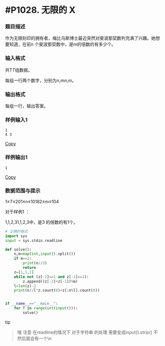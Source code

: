 # #P1028. 无限的 X

### 题目描述

作为无限刻印的拥有者，梅比乌斯博士最近突然对斐波那契数列充满了兴趣。她想要知道，在前n 个斐波那契数中，是m的倍数的有多少个。

### 输入格式

共T*T*组数据。

每组一行两个数字，分别为n,m*n*,*m*。

### 输出格式

每组一行，输出答案。

### 样例输入1

```none
1
4 3
```

[Copy](javascript:;)

### 样例输出1

```none
1
```

[Copy](javascript:;)

### 数据范围与提示

 1≤*T*≤201≤*n*≤10182≤*m*≤104

对于样例1 ：

1,1,2,31,1,2,3中，是3 的倍数的有1个。

~~~python
# 正确的格式
import sys
input = sys.stdin.readline

def solve():
    n,m=map(int,input().split())
    if m==2:
        print(n//3)
        return
    z=[1,1,2]
    while not (z[-2]==1 and z[-1]==1):
        z.append((z[-2]+z[-1])%m)
    l=len(z)-2
    print(n//l*z.count(0)+z[:n%l].count(0))


if __name__=="__main__":
    for T in range(int(input())):
        solve()

~~~

tip

> 哦 注意 在readline的情况下 对于字符串 的处理 需要变成input().strip() 不然后面会有一个\n
